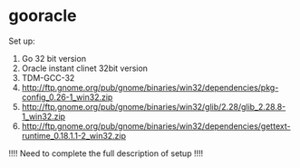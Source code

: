 # gooracle

Set up:
1. Go 32 bit version
2. Oracle instant clinet 32bit version
3. TDM-GCC-32
4. http://ftp.gnome.org/pub/gnome/binaries/win32/dependencies/pkg-config_0.26-1_win32.zip
5. http://ftp.gnome.org/pub/gnome/binaries/win32/glib/2.28/glib_2.28.8-1_win32.zip
6. http://ftp.gnome.org/pub/gnome/binaries/win32/dependencies/gettext-runtime_0.18.1.1-2_win32.zip

!!!! Need to complete the full description of setup !!!!
